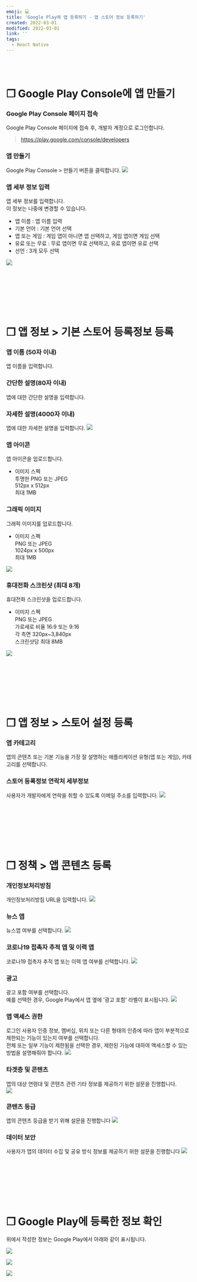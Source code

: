 ```yaml
---
emoji: 💻
title: 'Google Play에 앱 등록하기 - 앱 스토어 정보 등록하기'
created: 2022-03-01
modified: 2022-03-01
link: ''
tags:
  - React Native
---
```

<br></br>


# **❐ Google Play Console에 앱 만들기**
### **Google Play Console 페이지 접속**
Google Play Console 페이지에 접속 후, 개발자 계정으로 로그인합니다.  
> https://play.google.com/console/developers

### **앱 만들기**
Google Play Console > 만들기 버튼을 클릭합니다.
![](/assets/react-native-register-app-on-googleplay1.png)

### **앱 세부 정보 입력**
앱 세부 정보를 입력합니다.  
이 정보는 나중에 변경할 수 있습니다.
- 앱 이름 : 앱 이름 입력
- 기본 언어 : 기본 언어 선택
- 앱 또는 게임 : 게임 앱이 아니면 앱 선택하고, 게임 앱이면 게임 선택
- 유료 또는 무료 : 무료 앱이면 무료 선택하고, 유료 앱이면 유료 선택
- 선언 : 3개 모두 선택

![](/assets/react-native-register-app-on-googleplay2.png)
<br></br><br></br><br></br><br></br>





# **❐ 앱 정보 > 기본 스토어 등록정보 등록**
### **앱 이름 (50자 이내)**
앱 이름을 입력합니다.

### **간단한 설명(80자 이내)**
앱에 대한 간단한 설명을 입력합니다.

### **자세한 설명(4000자 이내)**
앱에 대한 자세한 설명을 입력합니다.
![](/assets/react-native-register-app-on-googleplay3.png)

### **앱 아이콘**
앱 아이콘을 업로드합니다.
- 이미지 스펙  
투명한 PNG 또는 JPEG  
512px x 512px  
최대 1MB

### **그래픽 이미지**
그래픽 이미지를 업로드합니다.  
- 이미지 스펙  
PNG 또는 JPEG  
1024px x 500px  
최대 1MB

![](/assets/react-native-register-app-on-googleplay4.png)

### **휴대전화 스크린샷 (최대 8개)**
휴대전화 스크린샷을 업로드합니다.  
- 이미지 스펙  
PNG 또는 JPEG  
가로세로 비율 16:9 또는 9:16  
각 측면 320px~3,840px  
스크린샷당 최대 8MB

![](/assets/react-native-register-app-on-googleplay5.png)
<br></br><br></br><br></br><br></br>





# **❐ 앱 정보 > 스토어 설정 등록**
### **앱 카테고리**
앱의 콘텐츠 또는 기본 기능을 가장 잘 설명하는 애플리케이션 유형(앱 또는 게임), 카테고리를 선택합니다.

### **스토어 등록정보 연락처 세부정보**
사용자가 개발자에게 연락을 취할 수 있도록 이메일 주소를 입력합니다.
![](/assets/react-native-register-app-on-googleplay6.png)
<br></br><br></br><br></br><br></br>





# **❐ 정책 > 앱 콘텐츠 등록**
### **개인정보처리방침**
개인정보처리방침 URL을 입력합니다.
![](/assets/react-native-register-app-on-googleplay7.png)

### **뉴스 앱**
뉴스앱 여부를 선택합니다.
![](/assets/react-native-register-app-on-googleplay8.png)

### **코로나19 접촉자 추적 앱 및 이력 앱**
코로나19 접촉자 추적 앱 또는 이력 앱 여부를 선택합니다.
![](/assets/react-native-register-app-on-googleplay9.png)

### **광고**
광고 포함 여부를 선택합니다.  
예를 선택한 경우, Google Play에서 앱 옆에 '광고 포함' 라벨이 표시됩니다.
![](/assets/react-native-register-app-on-googleplay10.png)

### **앱 액세스 권한**
로그인 사용자 인증 정보, 멤버십, 위치 또는 다른 형태의 인증에 따라 앱이 부분적으로 제한되는 기능이 있는지 여부를 선택합니다.  
전체 또는 일부 기능이 제한됨을 선택한 경우, 제한된 기능에 대하여 액세스할 수 있는 방법을 설명해줘야 합니다.
![](/assets/react-native-register-app-on-googleplay11.png)

### **타겟층 및 콘텐츠**
앱의 대상 연령대 및 콘텐츠 관련 기타 정보를 제공하기 위한 설문을 진행합니다.  
![](/assets/react-native-register-app-on-googleplay12.png)

### **콘텐츠 등급**
앱의 콘텐츠 등급을 받기 위해 설문을 진행합니다 
![](/assets/react-native-register-app-on-googleplay13.png)

### **데이터 보안**
사용자가 앱의 데이터 수집 및 공유 방식 정보를 제공하기 위한 설문을 진행합니다
![](/assets/react-native-register-app-on-googleplay13.png)
<br></br><br></br><br></br><br></br>





# **❐ Google Play에 등록한 정보 확인**
위에서 작성한 정보는 Google Play에서 아래와 같이 표시됩니다.


<div style="width:740px; display: block">

![](/assets/react-native-register-app-on-googleplay14.png)

</div>

<div style="width:520px; display: block">

![](/assets/react-native-register-app-on-googleplay15.png)

</div>

<div style="width:460px; display: block">

![](/assets/react-native-register-app-on-googleplay16.png)

</div>
<br></br><br></br>
